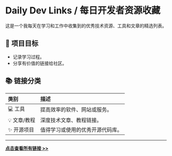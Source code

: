 # Daily Dev Links / 每日开发者资源收藏

这是一个我每天在学习和工作中收集到的优秀技术资源、工具和文章的精选列表。

## 🎯 项目目标
- 记录学习过程。
- 分享有价值的链接给社区。

## 📚 链接分类

| 类别 | 描述 |
| :--- | :--- |
| 💻 工具 | 提高效率的软件、网站或服务。 |
| 💡 文章/教程 | 深度技术文章、教程链接。 |
| ✨ 开源项目 | 值得学习或使用的优秀开源代码库。 |

---

**[点击查看所有链接 >>](./LINKS.md)**

